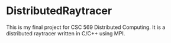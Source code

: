 DistributedRaytracer
====================

This is my final project for CSC 569 Distributed Computing. It is a distributed raytracer written in C/C++ using MPI.
